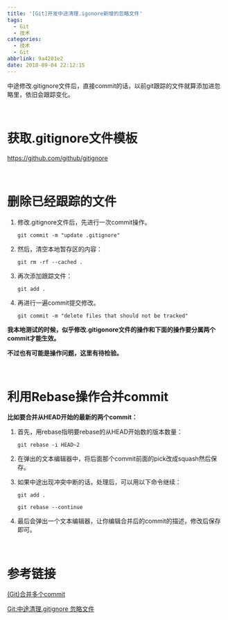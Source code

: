 ```yaml
---
title: '[Git]开发中途清理.igonore新增的忽略文件'
tags:
  - Git
  - 技术
categories:
  - 技术
  - Git
abbrlink: 9a4281e2
date: 2018-09-04 22:12:15
---
```


中途修改.gitignore文件后，直接commit的话，以前git跟踪的文件就算添加进忽略里，依旧会跟踪变化。

<br />

# 获取.gitignore文件模板

https://github.com/github/gitignore

<br />

# 删除已经跟踪的文件

1. 修改.gitignore文件后，先进行一次commit操作。

   `git commit -m "update .gitignore"`

2. 然后，清空本地暂存区的内容：

   `git rm -rf --cached .`

3. 再次添加跟踪文件：

   `git add .`

4. 再进行一遍commit提交修改。

   `git commit -m "delete files that should not be tracked"`



**我本地测试的时候，似乎修改.gitigonore文件的操作和下面的操作要分属两个commit才能生效。**

**不过也有可能是操作问题，这里有待检验。**

<!-- more -->

<br />

# 利用Rebase操作合并commit

**比如要合并从HEAD开始的最新的两个commit：**

1. 首先，用rebase指明要rebase的从HEAD开始数的版本数量：

   `git rebase -i HEAD~2`

2. 在弹出的文本编辑器中，将后面那个commit前面的pick改成squash然后保存。

3. 如果中途出现冲突中断的话，处理后，可以用以下命令继续：

   `git add .`

   `git rebase --continue`

4. 最后会弹出一个文本编辑器，让你编辑合并后的commit的描述，修改后保存即可。

<br />

# 参考链接

 [(Git)合并多个commit](https://segmentfault.com/a/1190000007748862)

 [Git:中途清理.gitignore 忽略文件](http://ericode.pro/2017/09/24/Git-%E4%B8%AD%E9%80%94%E6%B8%85%E7%90%86-gitignore-%E5%BF%BD%E7%95%A5%E6%96%87%E4%BB%B6.html)